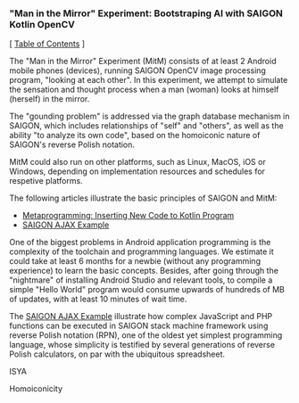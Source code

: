 ### "Man in the Mirror" Experiment: Bootstraping AI with SAIGON Kotlin OpenCV

\[ [Table of Contents](https://github.com/udexon/SAIGON/blob/master/0_Table_of_Contents.md) \]

The "Man in the Mirror" Experiment (MitM) consists of at least 2 Android mobile phones (devices), running SAIGON OpenCV image processing program, "looking at each other". In this experiment, we attempt to simulate the sensation and thought process when a man (woman) looks at himself (herself) in the mirror. 

The "gounding problem" is addressed via the graph database mechanism in SAIGON, which includes relationships of "self" and "others", as well as the ability "to analyze its own code", based on the homoiconic nature of SAIGON's reverse Polish notation.

MitM could also run on other platforms, such as Linux, MacOS, iOS or Windows, depending on implementation resources and schedules for respetive platforms.

The following articles illustrate the basic principles of SAIGON and MitM:

- [ Metaprogramming: Inserting New Code to Kotlin Program ](https://github.com/udexon/SAIGON/blob/master/S_insert.md)
- [SAIGON AJAX Example](http://5gl.epizy.com/nsm/fgl.html)

One of the biggest problems in Android application programming is the complexity of the toolchain and programming languages. We estimate it could take at least 6 months for a newbie (without any programming experience) to learn the basic concepts. Besides, after going through the "nightmare" of installing Android Studio and relevant tools, to compile a simple "Hello World" program would consume upwards of hundreds of MB of updates, with at least 10 minutes of wait time.

The [SAIGON AJAX Example](http://5gl.epizy.com/nsm/fgl.html) illustrate how complex JavaScript and PHP functions can be executed in SAIGON stack machine framework using reverse Polish notation (RPN), one of the oldest yet simplest programming language, whose simplicity is testified by several generations of reverse Polish calculators, on par with the ubiquitous spreadsheet.

ISYA

Homoiconicity
